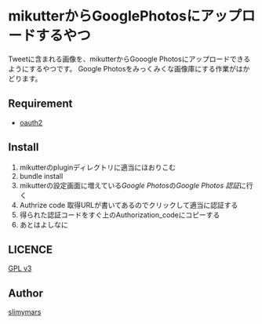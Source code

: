 mikutterからGooglePhotosにアップロードするやつ
====

Tweetに含まれる画像を、mikutterからGooogle Photosにアップロードできるようにするやつです。
Google Photosをみっくみくな画像庫にする作業がはかどります。

## Requirement
* [oauth2](https://github.com/intridea/oauth2)

## Install
1. mikutterのpluginディレクトリに適当にほおりこむ
2. bundle install
3. mikutterの設定画面に増えている*Google Photos*の*Google Photos 認証*に行く
4. Authrize code 取得URLが書いてあるのでクリックして適当に認証する
5. 得られた認証コードをすぐ上のAuthorization_codeにコピーする
6. あとはよしなに

## LICENCE
[GPL v3](https://www.gnu.org/licenses/gpl-3.0.ja.html)

## Author
[slimymars](https://twitter.com/slimymars)
